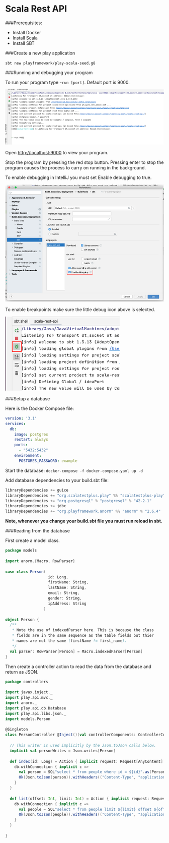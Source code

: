 # Scala Rest API

###Prerequisites:
* Install Docker
* Install Scala
* Install SBT

###Create a new play application 

`sbt new playframework/play-scala-seed.g8`

###Running and debugging your program

To run your program type `~run [port]`. Default port is 9000.

![Run](./readme_images/run.png)

Open [http://localhost:9000](http://localhost:9000) to view your program.

Stop the program by pressing the red stop button. Pressing enter to stop the program causes the process to carry on running in the background.

To enable debugging in IntelliJ you must set Enable debugging to true.

![Debug step 1](./readme_images/debug_1.png)

To enable breakpoints make sure the little debug icon above is selected.

![Debug step 2](./readme_images/debug_2.png)

###Setup a database 

Here is the Docker Compose file:

```yaml
version: '3.1'
services:
  db:
    image: postgres
    restart: always
    ports:
      - "5432:5432"
    environment:
      POSTGRES_PASSWORD: example
```

Start the database: `docker-compose -f docker-compose.yaml up -d`

Add database dependencies to your build.sbt file:

```scala
libraryDependencies += guice
libraryDependencies += "org.scalatestplus.play" %% "scalatestplus-play" % "5.0.0" % Test
libraryDependencies += "org.postgresql" % "postgresql" % "42.2.1"
libraryDependencies += jdbc
libraryDependencies += "org.playframework.anorm" %% "anorm" % "2.6.4"
```

**Note, whenever you change your build.sbt file you must run reload in sbt.**

###Reading from the database

First create a model class.

```scala
package models

import anorm.{Macro, RowParser}

case class Person(
                   id: Long,
                   firstName: String,
                   lastName: String,
                   email: String,
                   gender: String,
                   ipAddress: String
                 )

object Person {
  /**
   * Note the use of indexedParser here. This is because the class
   * fields are in the same sequence as the table fields but thier
   * names are not the same (firstName != first_name).
   */
  val parser: RowParser[Person] = Macro.indexedParser[Person]
}
```

Then create a controller action to read the data from the database and return as JSON.

```scala
package controllers

import javax.inject._
import play.api.mvc._
import anorm._
import play.api.db.Database
import play.api.libs.json._
import models.Person

@Singleton
class PersonController @Inject()(val controllerComponents: ControllerComponents, db: Database) extends BaseController {

  // This writer is used implicitly by the Json.toJson calls below.
  implicit val personWrites = Json.writes[Person]

  def index(id: Long) = Action { implicit request: Request[AnyContent] =>
    db.withConnection { implicit c =>
      val person = SQL"select * from people where id = ${id}".as(Person.parser.singleOpt)
      Ok(Json.toJson(person)).withHeaders(("Content-Type", "application/json"))
    }
  }

  def list(offset: Int, limit: Int) = Action { implicit request: Request[AnyContent] =>
    db.withConnection { implicit c =>
      val people = SQL"select * from people limit ${limit} offset ${offset}".as(Person.parser.*)
      Ok(Json.toJson(people)).withHeaders(("Content-Type", "application/json"))
    }
  }

}
```